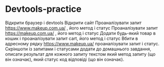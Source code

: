 # Devtools-practice
Відкрити браузер і devtools
Відкрити сайт
Проаналізувати запит https://www.makeup.com.ua/ , його метод і статус
Проаналізувати запит https://makeup.com.ua/ , його метод і статус
Додати будь-який товар в кошик і проаналізувати запит cart, його метод і статус
Вбити в адресному рядку https://www.makeup.ua/ проаналізувати запит і статус.
Скріншоти із запитами і статусами додати до домашнього завдання, описати результат для кожного запиту текстом який метод запиту (що він означає), який статус код відповіді (що він означає).
